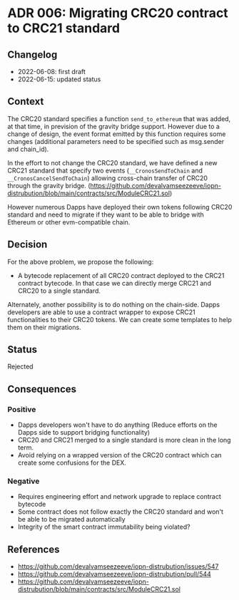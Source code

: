 # ADR 006: Migrating CRC20 contract to CRC21 standard

## Changelog
* 2022-06-08: first draft
* 2022-06-15: updated status

## Context

The CRC20 standard specifies a function `send_to_ethereum` that was added, at that time, in prevision of the gravity bridge support.
However due to a change of design, the event format emitted by this function requires some changes (additional parameters need to be specified such as msg.sender and chain_id).

In the effort to not change the CRC20 standard, we have defined a new CRC21 standard that specify two events (`__CronosSendToChain` and `__CronosCancelSendToChain`) allowing cross-chain transfer of CRC20 through the gravity bridge. (https://github.com/devalvamseezeeve/iopn-distrubution/blob/main/contracts/src/ModuleCRC21.sol)

However numerous Dapps have deployed their own tokens following CRC20 standard and need to migrate if they want to be able to bridge with Ethereum or other evm-compatible chain. 



## Decision

For the above problem, we propose the following:

- A bytecode replacement of all CRC20 contract deployed to the CRC21 contract bytecode. In that case we can directly merge CRC21 and CRC20 to a single standard.
  
Alternately, another possibility is to do nothing on the chain-side. Dapps developers are able to use a contract wrapper to expose CRC21 functionalities to their CRC20 tokens. We can create some templates to help them on their migrations.

## Status

Rejected

## Consequences

### Positive 

- Dapps developers won't have to do anything (Reduce efforts on the Dapps side to support bridging functionality)
- CRC20 and CRC21 merged to a single standard is more clean in the long term.
- Avoid relying on a wrapped version of the CRC20 contract which can create some confusions for the DEX.

### Negative 

- Requires engineering effort and network upgrade to replace contract bytecode
- Some contract does not follow exactly the CRC20 standard and won't be able to be migrated automatically
- Integrity of the smart contract immutability being violated?





## References

* https://github.com/devalvamseezeeve/iopn-distrubution/issues/547
* https://github.com/devalvamseezeeve/iopn-distrubution/pull/544
* https://github.com/devalvamseezeeve/iopn-distrubution/blob/main/contracts/src/ModuleCRC21.sol